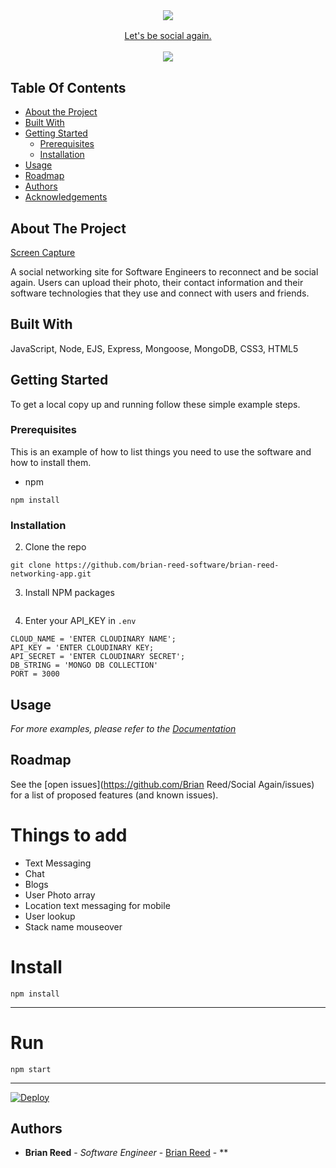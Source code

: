 <br/>
<p align="center">
  <h3 align="center">  
    <a href="http://social-again.herokuapp.com/" target="_blank">
      <img src="https://res.cloudinary.com/at100dev/image/upload/v1628713361/social_again_l9lsgr.svg">
   
</h3>

  <p align="center">
    Let's be social again. 
     </a>
    <br/>
    <br/>
<img src="https://raw.githubusercontent.com/andreasbm/readme/master/assets/lines/colored.png">
  </p>
</p>

## Table Of Contents

* [About the Project](#about-the-project)
* [Built With](#built-with)
* [Getting Started](#getting-started)
  * [Prerequisites](#prerequisites)
  * [Installation](#installation)
* [Usage](#usage)
* [Roadmap](#roadmap)
* [Authors](#authors)
* [Acknowledgements](#acknowledgements)

## About The Project
[Screen Capture](https://repository-images.githubusercontent.com/370849781/d3bf52de-6d67-4a73-9b17-616e31d05fbf)

A social networking site for Software Engineers to reconnect and be social again. Users can upload their photo, their contact information and their software technologies that they use and connect with users and friends.

## Built With

JavaScript, Node, EJS, Express, Mongoose, MongoDB, CSS3, HTML5

## Getting Started

To get a local copy up and running follow these simple example steps.

### Prerequisites

This is an example of how to list things you need to use the software and how to install them.

* npm

```
npm install
```

### Installation


2. Clone the repo

```
git clone https://github.com/brian-reed-software/brian-reed-networking-app.git
```

3. Install NPM packages

```npm install
```

4. Enter your API_KEY in `.env`

```JS
CLOUD_NAME = 'ENTER CLOUDINARY NAME';
API_KEY = 'ENTER CLOUDINARY KEY;
API_SECRET = 'ENTER CLOUDINARY SECRET';
DB_STRING = 'MONGO DB COLLECTION'
PORT = 3000

```

## Usage


_For more examples, please refer to the [Documentation](https://example.com)_

## Roadmap

See the [open issues](https://github.com/Brian Reed/Social Again/issues) for a list of proposed features (and known issues).

# Things to add

  - Text Messaging 
  - Chat
  - Blogs
  - User Photo array
  - Location text messaging for mobile
  - User lookup
  - Stack name mouseover
  
# Install

`npm install`

---

# Run

`npm start`

---

<a href="https://heroku.com/deploy">
  <img src="https://www.herokucdn.com/deploy/button.svg" alt="Deploy">
</a>

## Authors

* **Brian Reed** - *Software Engineer* - [Brian Reed](https://github.com/brian-reed-software/brian-reed-networking-app) - **


